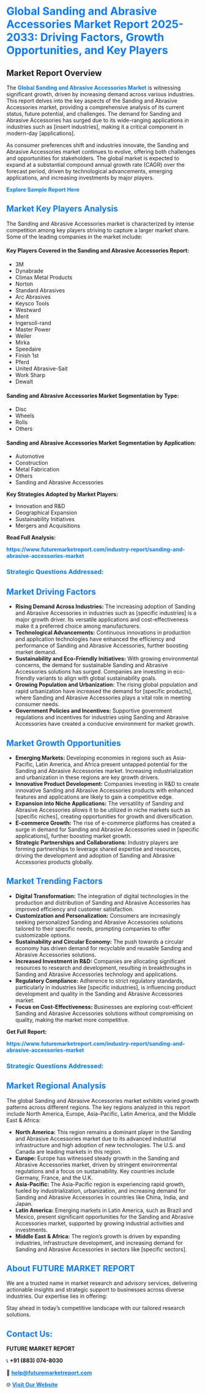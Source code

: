 <h1 style="color: #007BFF;">Global Sanding and Abrasive Accessories Market Report 2025-2033: Driving Factors, Growth Opportunities, and Key Players</h1>

<section id="overview">
<h2>Market Report Overview</h2>
<p>The <a href="https://www.futuremarketreport.com/industry-report/sanding-and-abrasive-accessories-market" style="color: #007BFF; text-decoration: none;"><strong>Global Sanding and Abrasive Accessories Market</strong></a> is witnessing significant growth, driven by increasing demand across various industries. This report delves into the key aspects of the Sanding and Abrasive Accessories market, providing a comprehensive analysis of its current status, future potential, and challenges. The demand for Sanding and Abrasive Accessories has surged due to its wide-ranging applications in industries such as [insert industries], making it a critical component in modern-day [applications].</p>
<p>As consumer preferences shift and industries innovate, the Sanding and Abrasive Accessories market continues to evolve, offering both challenges and opportunities for stakeholders. The global market is expected to expand at a substantial compound annual growth rate (CAGR) over the forecast period, driven by technological advancements, emerging applications, and increasing investments by major players.</p>
</section>

<section id="overview">
<p><a href="https://www.futuremarketreport.com/request-sample/reportId=104958" style="color: #007BFF; text-decoration: none;"><strong>Explore Sample Report Here</strong></a></p>
</section>

<section id="key-players">
<h2 style="color: #007BFF;">Market Key Players Analysis</h2>
<p>The Sanding and Abrasive Accessories market is characterized by intense competition among key players striving to capture a larger market share. Some of the leading companies in the market include:</p>
<h4>Key Players Covered in the Sanding and Abrasive Accessories Report:</h4>
<ul><li>3M</li><li>Dynabrade</li><li>Climax Metal Products</li><li>Norton</li><li>Standard Abrasives</li><li>Arc Abrasives</li><li>Keysco Tools</li><li>Westward</li><li>Merit</li><li>Ingersoll-rand</li><li>Master Power</li><li>Weiler</li><li>Mirka</li><li>Speedaire</li><li>Finish 1st</li><li>Pferd</li><li>United Abrasive-Sait</li><li>Work Sharp</li><li>Dewalt</li></ul>
<h4>Sanding and Abrasive Accessories Market Segmentation by Type:</h4>
<ul><li>Disc</li><li>Wheels</li><li>Rolls</li><li>Others</li></ul>

<h4>Sanding and Abrasive Accessories Market Segmentation by Application:</h4>
<ul><li>Automotive</li><li>Construction</li><li>Metal Fabrication</li><li>Others</li><li>Sanding and Abrasive Accessories</li></ul>
<p><strong>Key Strategies Adopted by Market Players:</strong></p>
<ul>
<li>Innovation and R&D</li>
<li>Geographical Expansion</li>
<li>Sustainability Initiatives</li>
<li>Mergers and Acquisitions</li>
</ul>
</section>

<section>
<p><strong>Read Full Analysis: </strong></p><a href="https://www.futuremarketreport.com/industry-report/sanding-and-abrasive-accessories-market" style="color: #007BFF; text-decoration: none;"><strong>https://www.futuremarketreport.com/industry-report/sanding-and-abrasive-accessories-market</strong></a>
<h3 style="color: #007BFF;">Strategic Questions Addressed:</h3>
</section>

<section id="driving-factors">
<h2 style="color: #007BFF;">Market Driving Factors</h2>
<ul>
<li><strong>Rising Demand Across Industries:</strong> The increasing adoption of Sanding and Abrasive Accessories in industries such as [specific industries] is a major growth driver. Its versatile applications and cost-effectiveness make it a preferred choice among manufacturers.</li>
<li><strong>Technological Advancements:</strong> Continuous innovations in production and application technologies have enhanced the efficiency and performance of Sanding and Abrasive Accessories, further boosting market demand.</li>
<li><strong>Sustainability and Eco-Friendly Initiatives:</strong> With growing environmental concerns, the demand for sustainable Sanding and Abrasive Accessories solutions has surged. Companies are investing in eco-friendly variants to align with global sustainability goals.</li>
<li><strong>Growing Population and Urbanization:</strong> The rising global population and rapid urbanization have increased the demand for [specific products], where Sanding and Abrasive Accessories plays a vital role in meeting consumer needs.</li>
<li><strong>Government Policies and Incentives:</strong> Supportive government regulations and incentives for industries using Sanding and Abrasive Accessories have created a conducive environment for market growth.</li>
</ul>
</section>

<section id="growth-opportunities">
<h2 style="color: #007BFF;">Market Growth Opportunities</h2>
<ul>
<li><strong>Emerging Markets:</strong> Developing economies in regions such as Asia-Pacific, Latin America, and Africa present untapped potential for the Sanding and Abrasive Accessories market. Increasing industrialization and urbanization in these regions are key growth drivers.</li>
<li><strong>Innovative Product Development:</strong> Companies investing in R&D to create innovative Sanding and Abrasive Accessories products with enhanced features and applications are likely to gain a competitive edge.</li>
<li><strong>Expansion into Niche Applications:</strong> The versatility of Sanding and Abrasive Accessories allows it to be utilized in niche markets such as [specific niches], creating opportunities for growth and diversification.</li>
<li><strong>E-commerce Growth:</strong> The rise of e-commerce platforms has created a surge in demand for Sanding and Abrasive Accessories used in [specific applications], further boosting market growth.</li>
<li><strong>Strategic Partnerships and Collaborations:</strong> Industry players are forming partnerships to leverage shared expertise and resources, driving the development and adoption of Sanding and Abrasive Accessories products globally.</li>
</ul>
</section>

<section id="trending-factors">
<h2 style="color: #007BFF;">Market Trending Factors</h2>
<ul>
<li><strong>Digital Transformation:</strong> The integration of digital technologies in the production and distribution of Sanding and Abrasive Accessories has improved efficiency and customer satisfaction.</li>
<li><strong>Customization and Personalization:</strong> Consumers are increasingly seeking personalized Sanding and Abrasive Accessories solutions tailored to their specific needs, prompting companies to offer customizable options.</li>
<li><strong>Sustainability and Circular Economy:</strong> The push towards a circular economy has driven demand for recyclable and reusable Sanding and Abrasive Accessories solutions.</li>
<li><strong>Increased Investment in R&D:</strong> Companies are allocating significant resources to research and development, resulting in breakthroughs in Sanding and Abrasive Accessories technology and applications.</li>
<li><strong>Regulatory Compliance:</strong> Adherence to strict regulatory standards, particularly in industries like [specific industries], is influencing product development and quality in the Sanding and Abrasive Accessories market.</li>
<li><strong>Focus on Cost-Effectiveness:</strong> Businesses are exploring cost-efficient Sanding and Abrasive Accessories solutions without compromising on quality, making the market more competitive.</li>
</ul>
</section>

<section>
<p><strong>Get Full Report: </strong></p><a href="https://www.futuremarketreport.com/industry-report/sanding-and-abrasive-accessories-market" style="color: #007BFF; text-decoration: none;"><strong>https://www.futuremarketreport.com/industry-report/sanding-and-abrasive-accessories-market</strong></a>
<h3 style="color: #007BFF;">Strategic Questions Addressed:</h3>
</section>


<section id="regional-analysis">
<h2 style="color: #007BFF;">Market Regional Analysis</h2>
<p>The global Sanding and Abrasive Accessories market exhibits varied growth patterns across different regions. The key regions analyzed in this report include North America, Europe, Asia-Pacific, Latin America, and the Middle East & Africa:</p>
<ul>
<li><strong>North America:</strong> This region remains a dominant player in the Sanding and Abrasive Accessories market due to its advanced industrial infrastructure and high adoption of new technologies. The U.S. and Canada are leading markets in this region.</li>
<li><strong>Europe:</strong> Europe has witnessed steady growth in the Sanding and Abrasive Accessories market, driven by stringent environmental regulations and a focus on sustainability. Key countries include Germany, France, and the U.K.</li>
<li><strong>Asia-Pacific:</strong> The Asia-Pacific region is experiencing rapid growth, fueled by industrialization, urbanization, and increasing demand for Sanding and Abrasive Accessories in countries like China, India, and Japan.</li>
<li><strong>Latin America:</strong> Emerging markets in Latin America, such as Brazil and Mexico, present significant opportunities for the Sanding and Abrasive Accessories market, supported by growing industrial activities and investments.</li>
<li><strong>Middle East & Africa:</strong> The region’s growth is driven by expanding industries, infrastructure development, and increasing demand for Sanding and Abrasive Accessories in sectors like [specific sectors].</li>
</ul>
</section>

<footer>
<h2 style="color: #007BFF;">About FUTURE MARKET REPORT</h2>
<p>We are a trusted name in market research and advisory services, delivering actionable insights and strategic support to businesses across diverse industries. Our expertise lies in offering:</p>

<p>Stay ahead in today’s competitive landscape with our tailored research solutions.</p>

<h2 style="color: #007BFF;">Contact Us:</h2>
<p><strong>FUTURE MARKET REPORT</strong></p>
<p>📞 <strong>+91 (883) 074-8030</strong></p>
<p>📧 <strong><a href="mailto:help@futuremarketreport.com" style="color: #007BFF;">help@futuremarketreport.com</a></strong></p>
<p>🌐 <strong><a href="https://www.futuremarketreport.com/" style="color: #007BFF;">Visit Our Website</a></strong></p>
</footer>